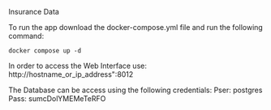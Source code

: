 Insurance Data

To run the app download the docker-compose.yml file and run the following command:
```
docker compose up -d
```

In order to access the Web Interface use:<br>
http://hostname_or_ip_address":8012

The Database can be access using the following credentials:
Pser: postgres
Pass: sumcDolYMEMeTeRFO
